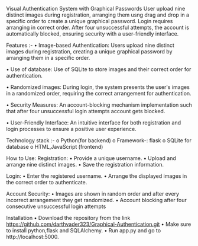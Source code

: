 Visual Authentication System with Graphical Passwords
User upload nine distinct images during registration, arranging them usng drag and drop in a specific order to create a unique graphical password. Login requires arranging in correct order. After four unsuccessful attempts, the account is automatically blocked, ensuring security with a user-friendly interface.

Features :-
• Image-based Authentication:
Users upload nine distinct images during registration, creating a unique graphical password by arranging them in a specific order.

• Use of database:
Use of SQLite to store images and their correct order for authentication.

• Randomized images:
During login, the system presents the user's images in a randomized order, requiring the correct arrangement for authentication.

• Security Measures:
An account-blocking mechanism implementation such that after four unsuccessful login attempts account gets blocked.

• User-Friendly Interface:
An intuitive interface for both registration and login processes to ensure a positive user experience.

Technology stack :-
o Python(for backend)
o Framework-: flask
o SQLite for database
o HTML,JavaScript (frontend)

How to Use:
Registration:
• Provide a unique username.
• Upload and arrange nine distinct images.
• Save the registration information.

Login:
• Enter the registered username.
• Arrange the displayed images in the correct order to authenticate.

Account Security:
• Images are shown in random order and after every incorrect arrangement they get randomized.
• Account blocking after four consecutive unsuccessful login attempts

Installation
• Download the repository from the link https://github.com/darthvader323/Graphical-Authentication.git
• Make sure to install python,flask and SQLAlchemy.
• Run app.py and go to http://localhost:5000.

